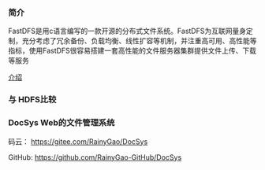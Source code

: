 ### 简介

FastDFS是用c语言编写的一款开源的分布式文件系统。FastDFS为互联网量身定制，充分考虑了冗余备份、负载均衡、线性扩容等机制，并注重高可用、高性能等指标，使用FastDFS很容易搭建一套高性能的文件服务器集群提供文件上传、下载等服务

[介绍](https://blog.csdn.net/taojin12/article/details/88380375)



### 与 HDFS比较



### DocSys Web的文件管理系统

码云： https://gitee.com/RainyGao/DocSys

GitHub: https://github.com/RainyGao-GitHub/DocSys   





